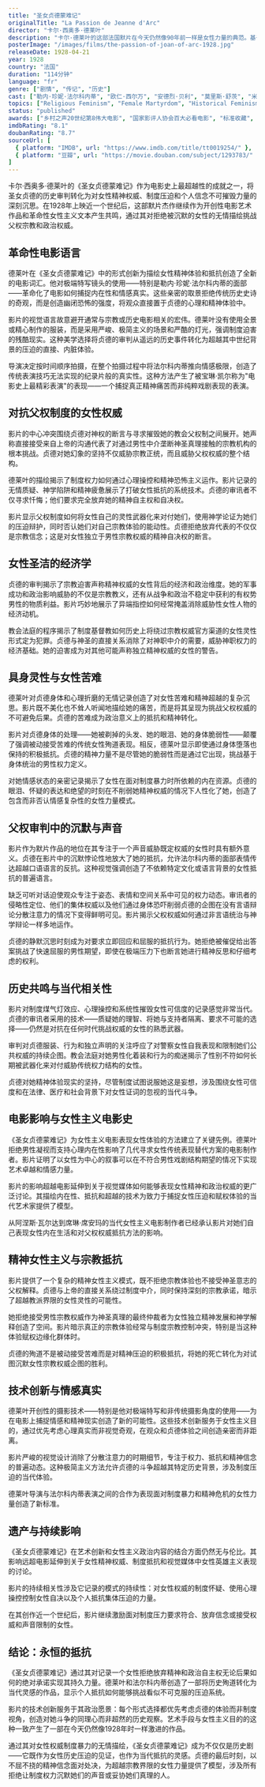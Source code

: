 ```yaml
---
title: "圣女贞德蒙难记"
originalTitle: "La Passion de Jeanne d'Arc"
director: "卡尔·西奥多·德莱叶"
description: "卡尔·德莱叶的这部法国默片在今天仍然像90年前一样是女性力量的典范。基于圣女贞德审判的真实记录，它将这位殉道者探索为基督般的人物，其力量、意志和决心即使在被带到火刑柱上活活烧死时也能坚持不懈。"
posterImage: "/images/films/the-passion-of-joan-of-arc-1928.jpg"
releaseDate: 1928-04-21
year: 1928
country: "法国"
duration: "114分钟"
language: "fr"
genre: ["剧情", "传记", "历史"]
cast: ["勒内·珍妮·法尔科内蒂", "欧仁·西尔万", "安德烈·贝利", "莫里斯·舒茨", "米歇尔·西蒙", "安托南·阿尔托"]
topics: ["Religious Feminism", "Female Martyrdom", "Historical Feminism", "Spiritual Resistance", "Patriarchal Authority", "Women's Voice"]
status: "published"
awards: ["乡村之声20世纪第8伟大电影", "国家影评人协会百大必看电影", "标准收藏", "烂番茄98%"]
imdbRating: "8.1"
doubanRating: "8.7"
sourceUrl: [
  { platform: "IMDB", url: "https://www.imdb.com/title/tt0019254/" },
  { platform: "豆瓣", url: "https://movie.douban.com/subject/1293783/" }
]
---
```


卡尔·西奥多·德莱叶的《圣女贞德蒙难记》作为电影史上最超越性的成就之一，将圣女贞德的历史审判转化为对女性精神权威、制度压迫和个人信念不可摧毁力量的深刻沉思。在1928年上映近一个世纪后，这部默片杰作继续作为开创性电影艺术作品和革命性女性主义文本产生共鸣，通过其对拒绝被沉默的女性的无情描绘挑战父权宗教和政治权威。

## 革命性电影语言

德莱叶在《圣女贞德蒙难记》中的形式创新为描绘女性精神体验和抵抗创造了全新的电影词汇。他对极端特写镜头的使用——特别是勒内·珍妮·法尔科内蒂的面部——革命化了电影如何捕捉内在性和情感真实。这些亲密的取景拒绝传统历史史诗的奇观，而是创造幽闭恐怖的强度，将观众直接置于贞德的心理和精神体验中。

影片的视觉语言故意避开通常与宗教或历史电影相关的宏伟。德莱叶没有使用全景或精心制作的服装，而是采用严峻、极简主义的场景和严酷的灯光，强调制度迫害的残酷现实。这种美学选择将贞德的审判从遥远的历史事件转化为超越其中世纪背景的压迫的直接、内脏体验。

导演决定按时间顺序拍摄，在整个拍摄过程中将法尔科内蒂推向情感极限，创造了传统表演技巧无法实现的纪录片般的真实性。这种方法产生了被宝琳·凯尔称为"电影史上最精彩表演"的表现——一个捕捉真正精神痛苦而非纯粹戏剧表现的表演。

## 对抗父权制度的女性权威

影片的中心冲突围绕贞德对神权的断言与寻求摧毁她的教会父权制之间展开。她声称直接接受来自上帝的沟通代表了对通过男性中介垄断神圣真理接触的宗教机构的根本挑战。贞德对她幻象的坚持不仅威胁宗教正统，而且威胁父权权威的整个结构。

德莱叶的描绘揭示了制度权力如何通过心理操控和精神恐怖主义运作。影片记录的无情质疑、神学陷阱和精神疲惫展示了打破女性抵抗的系统技术。贞德的审讯者不仅寻求忏悔；他们要求完全放弃她的精神自主权和自决权。

影片显示父权制度如何将女性自己的灵性武器化来对付她们，使用神学论证为她们的压迫辩护，同时否认她们对自己宗教体验的能动性。贞德拒绝放弃代表的不仅仅是宗教信念；这是对女性独立于男性宗教权威的精神自决权的断言。

## 女性圣洁的经济学

贞德的审判揭示了宗教迫害声称精神权威的女性背后的经济和政治维度。她的军事成功和政治影响威胁的不仅是宗教教义，还有从战争和政治不稳定中获利的有权势男性的物质利益。影片巧妙地展示了异端指控如何经常掩盖消除威胁性女性人物的经济动机。

教会法庭的程序揭示了制度基督教如何历史上将绕过宗教权威官方渠道的女性灵性形式定为犯罪。贞德与神圣的直接关系消除了对神职中介的需要，威胁神职权力的经济基础。她的迫害成为对其他可能声称独立精神权威的女性的警告。

## 具身灵性与女性苦难

德莱叶对贞德身体和心理折磨的无情记录创造了对女性苦难和精神超越的复杂沉思。影片既不美化也不耸人听闻地描绘她的痛苦，而是将其呈现为挑战父权权威的不可避免后果。贞德的苦难成为政治意义上的抵抗和精神转化。

影片对贞德身体的处理——她被剃掉的头发、她的眼泪、她的身体脆弱性——颠覆了强调被动接受苦难的传统女性殉道表现。相反，德莱叶显示即使通过身体堕落也保持的积极抵抗。贞德的精神力量不是尽管她的脆弱性而是通过它出现，挑战基于身体统治的男性权力定义。

对她情感状态的亲密记录揭示了女性在面对制度暴力时所依赖的内在资源。贞德的眼泪、怀疑的表达和绝望的时刻在不削弱她精神权威的情况下人性化了她，创造了包含而非否认情感复杂性的女性力量模式。

## 父权审判中的沉默与声音

影片作为默片作品的地位在其专注于一个声音威胁既定权威的女性时具有额外意义。贞德在影片中的沉默悖论性地放大了她的抵抗，允许法尔科内蒂的面部表情传达超越口语语言的反抗。这种视觉强调创造了不依赖特定文化或语言背景的女性抵抗的普遍语言。

缺乏可听对话迫使观众专注于姿态、表情和空间关系中可见的权力动态。审讯者的侵略性定位、他们的集体权威以及他们通过身体恐吓削弱贞德的企图在没有言语辩论分散注意力的情况下变得鲜明可见。影片揭示父权权威如何通过非言语统治与神学辩论一样多地运作。

贞德的静默沉思时刻成为对要求立即回应和屈服的抵抗行为。她拒绝被催促给出答案挑战了快速屈服的男性期望，即使在极端压力下也断言她进行精神反思和仔细考虑的权利。

## 历史共鸣与当代相关性

影片对制度煤气灯效应、心理操控和系统性摧毁女性可信度的记录感觉非常当代。贞德的审讯者采用的技术——质疑她的理智、将她与支持者隔离、要求不可能的选择——仍然是对抗在任何时代挑战权威的女性的熟悉武器。

审判对贞德服装、行为和独立声明的关注呼应了对警察女性自我表现和限制她们公共权威的持续企图。教会法庭对她男性化着装和行为的痴迷揭示了性别不符如何长期被武器化来对付威胁传统权力结构的女性。

贞德对她精神体验现实的坚持，尽管制度试图说服她这是妄想，涉及围绕女性可信度和在法律、医疗和社会背景下对女性证词的忽视的当代斗争。

## 电影影响与女性主义电影史

《圣女贞德蒙难记》为女性主义电影表现女性体验的方法建立了关键先例。德莱叶拒绝男性凝视而支持心理内在性影响了几代寻求女性传统表现替代方案的电影制作者。影片证明了以女性为中心的叙事可以在不符合男性戏剧结构期望的情况下实现艺术卓越和情感力量。

影片的影响超越电影延伸到关于视觉媒体如何能够表现女性精神和政治权威的更广泛讨论。其描绘内在性、抵抗和超越的技术为致力于捕捉女性压迫和赋权体验的当代艺术家提供了模型。

从阿涅斯·瓦尔达到席琳·席安玛的当代女性主义电影制作者已经承认影片对她们自己表现女性内在生活和对父权权威抵抗方法的影响。

## 精神女性主义与宗教抵抗

影片提供了一个复杂的精神女性主义模式，既不拒绝宗教体验也不接受神圣意志的父权解释。贞德与上帝的直接关系绕过制度中介，同时保持深刻的宗教承诺，暗示了超越教派界限的女性灵性的可能性。

她拒绝接受男性宗教权威作为神圣真理的最终仲裁者为女性独立精神发展和神学解释创造了空间。影片暗示真正的宗教体验经常与制度宗教控制冲突，特别是当这种体验赋权边缘化群体时。

贞德的殉道不是被动接受苦难而是对精神压迫的积极抵抗，将她的死亡转化为对试图沉默女性宗教权威企图的胜利。

## 技术创新与情感真实

德莱叶开创性的摄影技术——特别是他对极端特写和非传统摄影角度的使用——为在电影上捕捉情感和精神现实创造了新的可能性。这些技术创新服务于女性主义目的，通过优先考虑心理真实而非视觉奇观，在观众和贞德体验之间创造亲密而非距离。

影片严峻的视觉设计消除了分散注意力的时期细节，专注于权力、抵抗和精神信念的普遍动态。这种极简主义方法允许贞德的斗争超越其特定历史背景，涉及制度压迫的当代体验。

德莱叶导演与法尔科内蒂表演之间的合作为表现面对制度暴力和精神危机的女性力量创造了新标准。

## 遗产与持续影响

《圣女贞德蒙难记》在艺术创新和女性主义政治内容的结合方面仍然无与伦比。其影响远超电影延伸到关于女性精神权威、制度抵抗和视觉媒体中女性英雄主义表现的讨论。

影片的持续相关性涉及它记录的模式的持续性：对女性权威的制度怀疑、使用心理操控控制女性自决以及个人抵抗集体压迫的力量。

在其创作近一个世纪后，影片继续激励面对制度压力要求符合、放弃信念或接受权威和声音限制的女性。

## 结论：永恒的抵抗

《圣女贞德蒙难记》通过其对记录一个女性拒绝放弃精神和政治自主权无论后果如何的绝对承诺实现其持久力量。德莱叶和法尔科内蒂创造了一部将历史殉道转化为当代灵感的作品，显示个人抵抗如何能够挑战看似不可克服的压迫系统。

影片的技术创新服务于其政治愿景：每个形式选择都优先考虑贞德的体验而非制度视角，创造对她斗争的同理心而非超然的历史观察。艺术手段与女性主义目的的这种一致产生了一部在今天仍然像1928年时一样激进的作品。

通过其对女性权威制度暴力的无情描绘，《圣女贞德蒙难记》成为不仅仅是历史剧——它既作为女性历史压迫的见证，也作为当代抵抗的灵感。贞德的最后时刻，以不屈不挠的精神信念面对处决，为超越宗教界限的女性力量提供了模型，涉及所有拒绝让制度权力沉默她们的声音或妥协她们真理的人。